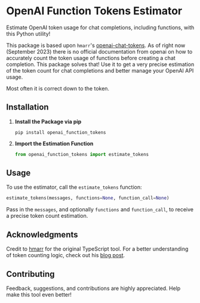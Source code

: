 
# OpenAI Function Tokens Estimator

Estimate OpenAI token usage for chat completions, including functions, with this Python utility!

This package is based upon `hmarr`'s [openai-chat-tokens](https://github.com/hmarr/openai-chat-tokens). As of right now (September 2023) there is no official documentation from openai on how to accurately count the token usage of functions before creating a chat completion. This package solves that! Use it to get a very precise estimation of the token count for chat completions and better manage your OpenAI API usage.

Most often it is correct down to the token.

## Installation

1. **Install the Package via pip**

   ```console
   pip install openai_function_tokens
   ```

2. **Import the Estimation Function**

   ```python
   from openai_function_tokens import estimate_tokens
   ```

## Usage

To use the estimator, call the `estimate_tokens` function:

```python
estimate_tokens(messages, functions=None, function_call=None)
```

Pass in the `messages`, and optionally `functions` and `function_call`, to receive a precise token count estimation.

## Acknowledgments

Credit to [hmarr](https://github.com/hmarr) for the original TypeScript tool. For a better understanding of token counting logic, check out his [blog post](https://hmarr.com/blog/counting-openai-tokens/).

## Contributing

Feedback, suggestions, and contributions are highly appreciated. Help make this tool even better!
